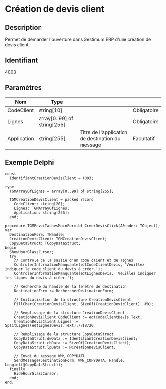 # Création de devis client
## Description


Permet de demander l'ouverture dans Gestimum ERP d'une création de devis client.


## Identifiant


4003


## Paramètres









| Nom | Type |   |   |
|---|---|---|---|
| CodeClient | string[10] |   | Obligatoire |
| Lignes | array[0..99] of string[255] |   | Obligatoire |
| Application | string[255] | Titre de l'application de destination du message | Facultatif |


## Exemple Delphi

```
const
  IdentifiantCreationDevisClient = 4003;
 
type
  TGMArrayOfLignes = array[0..99] of string[255];
 
  TGMCreationDevisClient = packed record
    CodeClient: string[20];
    Lignes: TGMArrayOfLignes;
    Application: string[255];
  end;
 
procedure TGMEnvoiTachesMainForm.btnCreerDevisClick(ASender: TObject);
var
  DestinationForm: THandle;
  CreationDevisClient: TGMCreationDevisClient;
  CopyDataStruct: TCopyDataStruct;
begin
  ShowHourGlassCursor;
  try
    // Contrôle de la saisie d'un code client et de lignes
    ControlerInformationManquante(edtCodeClientDevis, 'Veuillez indiquer le code client du devis à créer.');
    ControlerInformationManquante(edtLignesDevis, 'Veuillez indiquer les lignes du devis à créer.');
 
    // Recherche du handle de la fenêtre de destination
    DestinationForm := RechercherDestinationForm;

    // Initialisation de la structure CreationDevisClient
    FillChar(CreationDevisClient, SizeOf(CreationDevisClient), #0);
 
    // Remplissage de la structure CreationDevisClient
    CreationDevisClient.CodeClient := edtCodeClientDevis.Text;
    CreationDevisClient.Lignes := SplitLignes(edtLignesDevis.Text);//18720
 
    // Remplissage de la structure CopyDataStruct
    CopyDataStruct.dwData := IdentifiantCreationDevisClient;
    CopyDataStruct.cbData := SizeOf(CreationDevisClient);
    CopyDataStruct.lpData := @CreationDevisClient;
 
    // Envoi du message WM\_COPYDATA
    SendMessage(DestinationForm, WM\_COPYDATA, Handle, Longint(@CopyDataStruct));
  finally
    HideHourGlassCursor;
  end;
end;
```